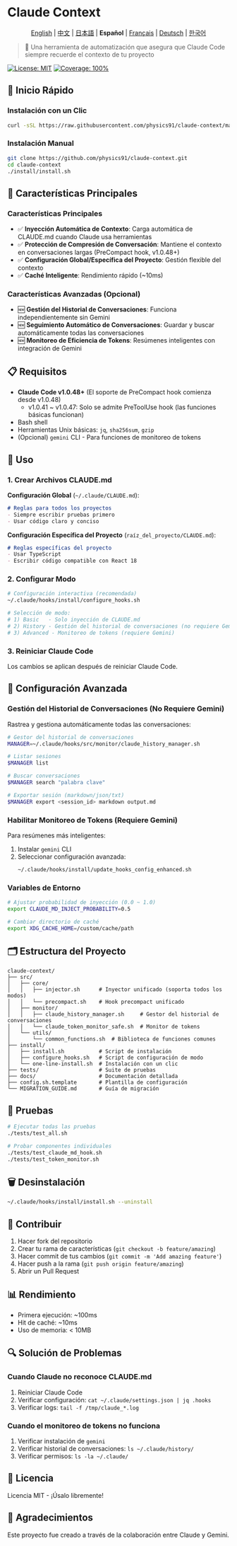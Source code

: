 # Claude Context

<div align="center">

[English](./README.en.md) | [中文](./README.zh.md) | [日本語](./README.ja.md) | **Español** | [Français](./README.fr.md) | [Deutsch](./README.de.md) | [한국어](./README.md)

</div>

> 🤖 Una herramienta de automatización que asegura que Claude Code siempre recuerde el contexto de tu proyecto

[![License: MIT](https://img.shields.io/badge/License-MIT-yellow.svg)](https://opensource.org/licenses/MIT)
[![Coverage: 100%](https://img.shields.io/badge/Coverage-100%25-brightgreen.svg)](./tests)

## 🚀 Inicio Rápido

### Instalación con un Clic

```bash
curl -sSL https://raw.githubusercontent.com/physics91/claude-context/main/install/one-line-install.sh | bash
```

### Instalación Manual

```bash
git clone https://github.com/physics91/claude-context.git
cd claude-context
./install/install.sh
```

## 🎯 Características Principales

### Características Principales
- ✅ **Inyección Automática de Contexto**: Carga automática de CLAUDE.md cuando Claude usa herramientas
- ✅ **Protección de Compresión de Conversación**: Mantiene el contexto en conversaciones largas (PreCompact hook, v1.0.48+)
- ✅ **Configuración Global/Específica del Proyecto**: Gestión flexible del contexto
- ✅ **Caché Inteligente**: Rendimiento rápido (~10ms)

### Características Avanzadas (Opcional)
- 🆕 **Gestión del Historial de Conversaciones**: Funciona independientemente sin Gemini
- 🆕 **Seguimiento Automático de Conversaciones**: Guardar y buscar automáticamente todas las conversaciones
- 🆕 **Monitoreo de Eficiencia de Tokens**: Resúmenes inteligentes con integración de Gemini

## 📋 Requisitos

- **Claude Code v1.0.48+** (El soporte de PreCompact hook comienza desde v1.0.48)
  - v1.0.41 ~ v1.0.47: Solo se admite PreToolUse hook (las funciones básicas funcionan)
- Bash shell
- Herramientas Unix básicas: `jq`, `sha256sum`, `gzip`
- (Opcional) `gemini` CLI - Para funciones de monitoreo de tokens

## 📖 Uso

### 1. Crear Archivos CLAUDE.md

**Configuración Global** (`~/.claude/CLAUDE.md`):
```markdown
# Reglas para todos los proyectos
- Siempre escribir pruebas primero
- Usar código claro y conciso
```

**Configuración Específica del Proyecto** (`raíz_del_proyecto/CLAUDE.md`):
```markdown
# Reglas específicas del proyecto
- Usar TypeScript
- Escribir código compatible con React 18
```

### 2. Configurar Modo

```bash
# Configuración interactiva (recomendada)
~/.claude/hooks/install/configure_hooks.sh

# Selección de modo:
# 1) Basic   - Solo inyección de CLAUDE.md
# 2) History - Gestión del historial de conversaciones (no requiere Gemini)
# 3) Advanced - Monitoreo de tokens (requiere Gemini)
```

### 3. Reiniciar Claude Code

Los cambios se aplican después de reiniciar Claude Code.

## 🔧 Configuración Avanzada

### Gestión del Historial de Conversaciones (No Requiere Gemini)

Rastrea y gestiona automáticamente todas las conversaciones:

```bash
# Gestor del historial de conversaciones
MANAGER=~/.claude/hooks/src/monitor/claude_history_manager.sh

# Listar sesiones
$MANAGER list

# Buscar conversaciones
$MANAGER search "palabra clave"

# Exportar sesión (markdown/json/txt)
$MANAGER export <session_id> markdown output.md
```

### Habilitar Monitoreo de Tokens (Requiere Gemini)

Para resúmenes más inteligentes:

1. Instalar `gemini` CLI
2. Seleccionar configuración avanzada:
   ```bash
   ~/.claude/hooks/install/update_hooks_config_enhanced.sh
   ```

### Variables de Entorno

```bash
# Ajustar probabilidad de inyección (0.0 ~ 1.0)
export CLAUDE_MD_INJECT_PROBABILITY=0.5

# Cambiar directorio de caché
export XDG_CACHE_HOME=/custom/cache/path
```

## 🗂️ Estructura del Proyecto

```
claude-context/
├── src/
│   ├── core/
│   │   ├── injector.sh      # Inyector unificado (soporta todos los modos)
│   │   └── precompact.sh    # Hook precompact unificado
│   ├── monitor/
│   │   ├── claude_history_manager.sh     # Gestor del historial de conversaciones
│   │   └── claude_token_monitor_safe.sh  # Monitor de tokens
│   └── utils/
│       └── common_functions.sh  # Biblioteca de funciones comunes
├── install/
│   ├── install.sh           # Script de instalación
│   ├── configure_hooks.sh   # Script de configuración de modo
│   └── one-line-install.sh  # Instalación con un clic
├── tests/                   # Suite de pruebas
├── docs/                    # Documentación detallada
├── config.sh.template       # Plantilla de configuración
└── MIGRATION_GUIDE.md       # Guía de migración
```

## 🧪 Pruebas

```bash
# Ejecutar todas las pruebas
./tests/test_all.sh

# Probar componentes individuales
./tests/test_claude_md_hook.sh
./tests/test_token_monitor.sh
```

## 🗑️ Desinstalación

```bash
~/.claude/hooks/install/install.sh --uninstall
```

## 🤝 Contribuir

1. Hacer fork del repositorio
2. Crear tu rama de características (`git checkout -b feature/amazing`)
3. Hacer commit de tus cambios (`git commit -m 'Add amazing feature'`)
4. Hacer push a la rama (`git push origin feature/amazing`)
5. Abrir un Pull Request

## 📊 Rendimiento

- Primera ejecución: ~100ms
- Hit de caché: ~10ms
- Uso de memoria: < 10MB

## 🔍 Solución de Problemas

### Cuando Claude no reconoce CLAUDE.md
1. Reiniciar Claude Code
2. Verificar configuración: `cat ~/.claude/settings.json | jq .hooks`
3. Verificar logs: `tail -f /tmp/claude_*.log`

### Cuando el monitoreo de tokens no funciona
1. Verificar instalación de `gemini`
2. Verificar historial de conversaciones: `ls ~/.claude/history/`
3. Verificar permisos: `ls -la ~/.claude/`

## 📝 Licencia

Licencia MIT - ¡Úsalo libremente!

## 🙏 Agradecimientos

Este proyecto fue creado a través de la colaboración entre Claude y Gemini.
